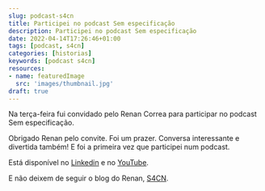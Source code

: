 ```yaml
---
slug: podcast-s4cn
title: Participei no podcast Sem especificação
description: Participei no podcast Sem especificação
date: 2022-04-14T17:26:46+01:00
tags: [podcast, s4cn]
categories: [historias]
keywords: [podcast s4cn]
resources:
- name: featuredImage
  src: 'images/thumbnail.jpg'
draft: true
---
```

Na terça-feira fui convidado pelo Renan Correa para participar no podcast Sem especificação.

<!--more-->

Obrigado Renan pelo convite. Foi um prazer. Conversa interessante e divertida também! E foi a primeira vez que participei num podcast.

Está disponível no [Linkedin][1] e no [YouTube][2].

E não deixem de seguir o blog do Renan, [S4CN][3].

[1]: <https://www.linkedin.com/video/event/urn:li:ugcPost:6919354281930170368/>
[2]: <https://www.youtube.com/watch?v=KtwbgiqbbHk>
[3]: <https://s4cn.com/>
